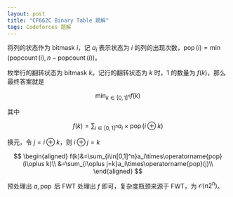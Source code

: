 ```yaml
---
layout: post
title: "CF662C Binary Table 题解"
tags: Codeforces 题解
---
```


将列的状态作为 bitmask $i$，记 $a_i$ 表示状态为 $i$ 的列的出现次数，$\operatorname{pop}(i)=\min(\operatorname{popcount}(i),n-\operatorname{popcount}(i))$。

枚举行的翻转状态为 bitmask $k$。记行的翻转状态为 $k$ 时，$1$ 的数量为 $f(k)$，那么最终答案就是

$$
\min_{k\in[0,1]^n}f(k)
$$

其中

$$
f(k)=\sum_{i\in[0,1]^n}a_i\times\operatorname{pop}(i\oplus k)
$$

换元，令 $j=i\oplus k$，则 $i\oplus j=k$

$$
\begin{aligned}
f(k)&=\sum_{i\in[0,1]^n}a_i\times\operatorname{pop}(i\oplus k)\\
&=\sum_{i\oplus j=k}a_i\times\operatorname{pop}(j)\\
\end{aligned}
$$

预处理出 $a,\operatorname{pop}$ 后 FWT 处理出 $f$ 即可，复杂度瓶颈来源于 FWT，为 $\mathcal O(n2^n)$。
